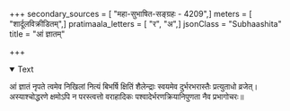 +++
secondary_sources = [ "महा-सुभाषित-सङ्ग्रहः - 4209",]
meters = [ "शार्दूलविक्रीडितम्",]
pratimaala_letters = [ "र", "अ",]
jsonClass = "Subhaashita"
title = "आं ज्ञातम्"

+++

<details open><summary>Text</summary>

आं ज्ञातं नृपते त्वमेव निखिलां नित्यं बिभर्षि क्षितिं शैलेन्द्राः स्वयमेव दुर्भरभरास्तैः प्रत्युताधो व्रजेत्।  
अस्याश्चोद्धरणे क्षमोऽपि न परस्त्वत्तो वराहादिकः पश्वादेर्भरणक्रियानिपुणता नैव प्रभागोचरः॥
</details>
